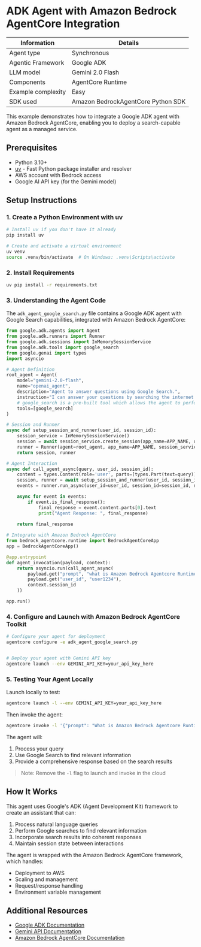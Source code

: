 # ADK Agent with Amazon Bedrock AgentCore Integration

| Information         | Details                                                                      |
|---------------------|------------------------------------------------------------------------------|
| Agent type          | Synchronous                                                                 |
| Agentic Framework   | Google ADK                                                                    |
| LLM model           | Gemini 2.0 Flash                                                   |
| Components          | AgentCore Runtime                                |
| Example complexity  | Easy                                                                 |
| SDK used            | Amazon BedrockAgentCore Python SDK                                           |

This example demonstrates how to integrate a Google ADK agent with Amazon Bedrock AgentCore, enabling you to deploy a search-capable agent as a managed service.

## Prerequisites

- Python 3.10+
- [uv](https://github.com/astral-sh/uv) - Fast Python package installer and resolver
- AWS account with Bedrock access
- Google AI API key (for the Gemini model)

## Setup Instructions

### 1. Create a Python Environment with uv

```bash
# Install uv if you don't have it already
pip install uv

# Create and activate a virtual environment
uv venv
source .venv/bin/activate  # On Windows: .venv\Scripts\activate
```

### 2. Install Requirements

```bash
uv pip install -r requirements.txt
```

### 3. Understanding the Agent Code

The `adk_agent_google_search.py` file contains a Google ADK agent with Google Search capabilities, integrated with Amazon Bedrock AgentCore:


```python
from google.adk.agents import Agent
from google.adk.runners import Runner
from google.adk.sessions import InMemorySessionService
from google.adk.tools import google_search
from google.genai import types
import asyncio

# Agent Definition
root_agent = Agent(
    model="gemini-2.0-flash", 
    name="openai_agent",
    description="Agent to answer questions using Google Search.",
    instruction="I can answer your questions by searching the internet. Just ask me anything!",
    # google_search is a pre-built tool which allows the agent to perform Google searches.
    tools=[google_search]
)

# Session and Runner
async def setup_session_and_runner(user_id, session_id):
    session_service = InMemorySessionService()
    session = await session_service.create_session(app_name=APP_NAME, user_id=user_id, session_id=session_id)
    runner = Runner(agent=root_agent, app_name=APP_NAME, session_service=session_service)
    return session, runner

# Agent Interaction
async def call_agent_async(query, user_id, session_id):
    content = types.Content(role='user', parts=[types.Part(text=query)])
    session, runner = await setup_session_and_runner(user_id, session_id)
    events = runner.run_async(user_id=user_id, session_id=session_id, new_message=content)

    async for event in events:
        if event.is_final_response():
            final_response = event.content.parts[0].text
            print("Agent Response: ", final_response)
    
    return final_response

# Integrate with Amazon Bedrock AgentCore
from bedrock_agentcore.runtime import BedrockAgentCoreApp
app = BedrockAgentCoreApp()

@app.entrypoint
def agent_invocation(payload, context):
    return asyncio.run(call_agent_async(
        payload.get("prompt", "what is Amazon Bedrock Agentcore Runtime?"), 
        payload.get("user_id", "user1234"), 
        context.session_id
    ))

app.run()
```

### 4. Configure and Launch with Amazon Bedrock AgentCore Toolkit

```bash
# Configure your agent for deployment
agentcore configure -e adk_agent_google_search.py


# Deploy your agent with Gemini API key
agentcore launch --env GEMINI_API_KEY=your_api_key_here
```

### 5. Testing Your Agent Locally

Launch locally to test:
```bash
agentcore launch -l --env GEMINI_API_KEY=your_api_key_here
```

Then invoke the agent:
```bash
agentcore invoke -l '{"prompt": "What is Amazon Bedrock Agentcore Runtime?"}'
```

The agent will:
1. Process your query
2. Use Google Search to find relevant information
3. Provide a comprehensive response based on the search results

> Note: Remove the `-l` flag to launch and invoke in the cloud

## How It Works

This agent uses Google's ADK (Agent Development Kit) framework to create an assistant that can:

1. Process natural language queries
2. Perform Google searches to find relevant information
3. Incorporate search results into coherent responses
4. Maintain session state between interactions

The agent is wrapped with the Amazon Bedrock AgentCore framework, which handles:
- Deployment to AWS
- Scaling and management
- Request/response handling
- Environment variable management

## Additional Resources

- [Google ADK Documentation](https://github.com/google/adk)
- [Gemini API Documentation](https://ai.google.dev/docs)
- [Amazon Bedrock AgentCore Documentation](https://docs.aws.amazon.com/bedrock/latest/userguide/agents-core.html)
